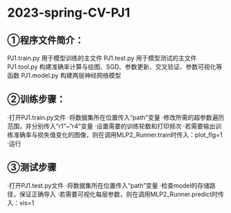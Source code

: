 # 2023-spring-CV-PJ1

## ①程序文件简介：
PJ1.train.py 用于模型训练的主文件
PJ1.test.py 用于模型测试的主文件
PJ1.tool.py 构建准确率计算与绘图、SGD、参数更新、交叉验证、参数可视化等函数
PJ1.model.py 构建两层神经网络模型

## ②训练步骤：
·打开PJ1.train.py文件
·将数据集所在位置传入“path”变量
·修改所需的超参数遍历范围，并分别传入“r1”~“r4”变量
·设置需要的训练轮数和打印频次
·若需要输出训练准确率与损失值变化的图像，则在调用MLP2_Runner.train时传入：plot_flg=1
·运行

## ③测试步骤
·打开PJ1.test.py文件
·将数据集所在位置传入“path”变量
·检查model的存储路径，保证正确导入
·若需要可视化每层参数，则在调用MLP2_Runner.predict时传入：vis=1
